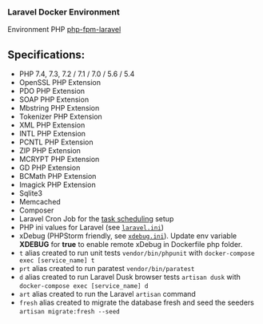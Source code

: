 ### Laravel Docker Environment

Environment PHP [php-fpm-laravel](https://github.com/Cyber-Duck/php-fpm-laravel)

## Specifications:

* PHP 7.4, 7.3, 7.2 / 7.1 / 7.0 / 5.6 / 5.4
* OpenSSL PHP Extension
* PDO PHP Extension
* SOAP PHP Extension
* Mbstring PHP Extension
* Tokenizer PHP Extension
* XML PHP Extension
* INTL PHP Extension
* PCNTL PHP Extension
* ZIP PHP Extension
* MCRYPT PHP Extension
* GD PHP Extension
* BCMath PHP Extension
* Imagick PHP Extension
* Sqlite3
* Memcached
* Composer
* Laravel Cron Job for the [task scheduling](https://laravel.com/docs/5.4/scheduling#introduction) setup
* PHP ini values for Laravel (see [`laravel.ini`](laravel.ini))
* xDebug (PHPStorm friendly, see [`xdebug.ini`](xdebug.ini)). Update env variable **XDEBUG** for **true** to enable remote xDebug in Dockerfile php folder.
* `t` alias created to run unit tests `vendor/bin/phpunit` with `docker-compose exec [service_name] t`
* `prt` alias created to run paratest `vendor/bin/paratest`
* `d` alias created to run Laravel Dusk browser tests `artisan dusk` with `docker-compose exec [service_name] d`
* `art` alias created to run the Laravel `artisan` command
* `fresh` alias created to migrate the database fresh and seed the seeders `artisan migrate:fresh --seed`
